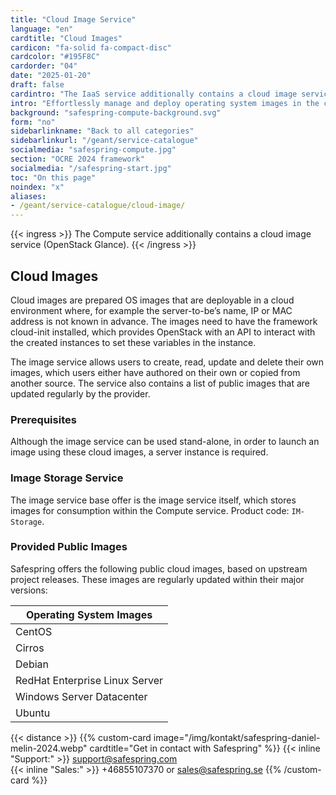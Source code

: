 ```yaml
---
title: "Cloud Image Service"
language: "en"
cardtitle: "Cloud Images"
cardicon: "fa-solid fa-compact-disc"
cardcolor: "#195F8C"
cardorder: "04"
date: "2025-01-20"
draft: false
cardintro: "The IaaS service additionally contains a cloud image service (Openstack Glance)."
intro: "Effortlessly manage and deploy operating system images in the cloud with Safespring’s Image Service, powered by OpenStack Glance, enabling customized or pre-configured cloud environments."
background: "safespring-compute-background.svg"
form: "no"
sidebarlinkname: "Back to all categories"
sidebarlinkurl: "/geant/service-catalogue"
socialmedia: "safespring-compute.jpg"
section: "OCRE 2024 framework"
socialmedia: "/safespring-start.jpg"
toc: "On this page"
noindex: "x"
aliases:
- /geant/service-catalogue/cloud-image/
---
```


{{< ingress >}}
The Compute service additionally contains a cloud image service (OpenStack Glance).
{{< /ingress >}}

## Cloud Images

Cloud images are prepared OS images that are deployable in a cloud environment where, for example the server-to-be’s name, IP or MAC address is not known in advance. The images need to have the framework cloud-init installed, which provides OpenStack with an API to interact with the created instances to set these variables in the instance.

The image service allows users to create, read, update and delete their own images, which users either have authored on their own or copied from another source. The service also contains a list of public images that are updated regularly by the provider.

### Prerequisites

Although the image service can be used stand-alone, in order to launch an image using these cloud images, a server instance is required.

### Image Storage Service

The image service base offer is the image service itself, which stores images for consumption within the Compute service. Product code: `IM-Storage`.

### Provided Public Images

Safespring offers the following public cloud images, based on upstream project releases. These images are regularly updated within their major versions:

| Operating System Images        |
| ------------------------------ |
| CentOS                         |
| Cirros                         |
| Debian                         |
| RedHat Enterprise Linux Server |
| Windows Server Datacenter      |
| Ubuntu                         |

{{< distance >}}
{{% custom-card image="/img/kontakt/safespring-daniel-melin-2024.webp" cardtitle="Get in contact with Safespring" %}}
{{< inline "Support:" >}} support@safespring.com  
{{< inline "Sales:" >}} +46855107370 or sales@safespring.se
{{% /custom-card %}}
